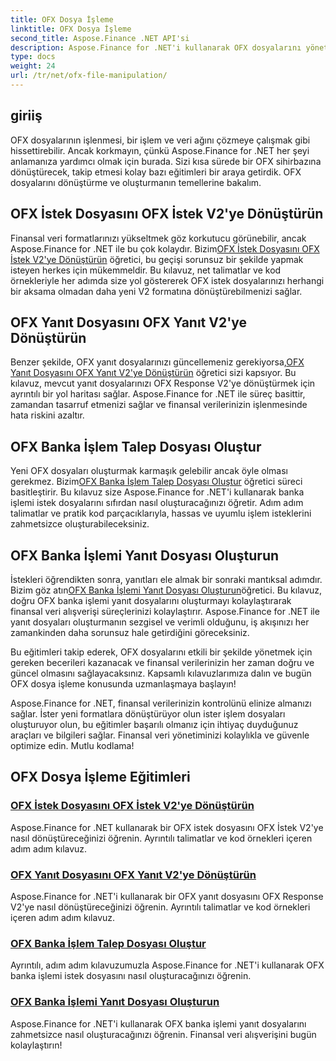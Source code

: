 ```yaml
---
title: OFX Dosya İşleme
linktitle: OFX Dosya İşleme
second_title: Aspose.Finance .NET API'si
description: Aspose.Finance for .NET'i kullanarak OFX dosyalarını yönetmeye ilişkin ayrıntılı eğitimlerimizi keşfedin. Adım adım kılavuzlarla OFX dosyalarını dönüştürmeyi ve oluşturmayı öğrenin.
type: docs
weight: 24
url: /tr/net/ofx-file-manipulation/
---
```

## giriiş
OFX dosyalarının işlenmesi, bir işlem ve veri ağını çözmeye çalışmak gibi hissettirebilir. Ancak korkmayın, çünkü Aspose.Finance for .NET her şeyi anlamanıza yardımcı olmak için burada. Sizi kısa sürede bir OFX sihirbazına dönüştürecek, takip etmesi kolay bazı eğitimleri bir araya getirdik. OFX dosyalarını dönüştürme ve oluşturmanın temellerine bakalım.

## OFX İstek Dosyasını OFX İstek V2'ye Dönüştürün

 Finansal veri formatlarınızı yükseltmek göz korkutucu görünebilir, ancak Aspose.Finance for .NET ile bu çok kolaydır. Bizim[OFX İstek Dosyasını OFX İstek V2'ye Dönüştürün](./convert-ofx-request-file-to-ofx-request-v2/) öğretici, bu geçişi sorunsuz bir şekilde yapmak isteyen herkes için mükemmeldir. Bu kılavuz, net talimatlar ve kod örnekleriyle her adımda size yol göstererek OFX istek dosyalarınızı herhangi bir aksama olmadan daha yeni V2 formatına dönüştürebilmenizi sağlar.

## OFX Yanıt Dosyasını OFX Yanıt V2'ye Dönüştürün

Benzer şekilde, OFX yanıt dosyalarınızı güncellemeniz gerekiyorsa,[OFX Yanıt Dosyasını OFX Yanıt V2'ye Dönüştürün](./convert-ofx-response-file-to-ofx-response-v2/) öğretici sizi kapsıyor. Bu kılavuz, mevcut yanıt dosyalarınızı OFX Response V2'ye dönüştürmek için ayrıntılı bir yol haritası sağlar. Aspose.Finance for .NET ile süreç basittir, zamandan tasarruf etmenizi sağlar ve finansal verilerinizin işlenmesinde hata riskini azaltır.

## OFX Banka İşlem Talep Dosyası Oluştur

 Yeni OFX dosyaları oluşturmak karmaşık gelebilir ancak öyle olması gerekmez. Bizim[OFX Banka İşlem Talep Dosyası Oluştur](./create-ofx-bank-transaction-request-file/) öğretici süreci basitleştirir. Bu kılavuz size Aspose.Finance for .NET'i kullanarak banka işlemi istek dosyalarını sıfırdan nasıl oluşturacağınızı öğretir. Adım adım talimatlar ve pratik kod parçacıklarıyla, hassas ve uyumlu işlem isteklerini zahmetsizce oluşturabileceksiniz.

## OFX Banka İşlemi Yanıt Dosyası Oluşturun

 İstekleri öğrendikten sonra, yanıtları ele almak bir sonraki mantıksal adımdır. Bizim göz atın[OFX Banka İşlemi Yanıt Dosyası Oluşturun](./create-ofx-bank-transaction-response-file/)öğretici. Bu kılavuz, doğru OFX banka işlemi yanıt dosyalarını oluşturmayı kolaylaştırarak finansal veri alışverişi süreçlerinizi kolaylaştırır. Aspose.Finance for .NET ile yanıt dosyaları oluşturmanın sezgisel ve verimli olduğunu, iş akışınızı her zamankinden daha sorunsuz hale getirdiğini göreceksiniz.

Bu eğitimleri takip ederek, OFX dosyalarını etkili bir şekilde yönetmek için gereken becerileri kazanacak ve finansal verilerinizin her zaman doğru ve güncel olmasını sağlayacaksınız. Kapsamlı kılavuzlarımıza dalın ve bugün OFX dosya işleme konusunda uzmanlaşmaya başlayın!

Aspose.Finance for .NET, finansal verilerinizin kontrolünü elinize almanızı sağlar. İster yeni formatlara dönüştürüyor olun ister işlem dosyaları oluşturuyor olun, bu eğitimler başarılı olmanız için ihtiyaç duyduğunuz araçları ve bilgileri sağlar. Finansal veri yönetiminizi kolaylıkla ve güvenle optimize edin. Mutlu kodlama!
## OFX Dosya İşleme Eğitimleri
### [OFX İstek Dosyasını OFX İstek V2'ye Dönüştürün](./convert-ofx-request-file-to-ofx-request-v2/)
Aspose.Finance for .NET kullanarak bir OFX istek dosyasını OFX İstek V2'ye nasıl dönüştüreceğinizi öğrenin. Ayrıntılı talimatlar ve kod örnekleri içeren adım adım kılavuz.
### [OFX Yanıt Dosyasını OFX Yanıt V2'ye Dönüştürün](./convert-ofx-response-file-to-ofx-response-v2/)
Aspose.Finance for .NET'i kullanarak bir OFX yanıt dosyasını OFX Response V2'ye nasıl dönüştüreceğinizi öğrenin. Ayrıntılı talimatlar ve kod örnekleri içeren adım adım kılavuz.
### [OFX Banka İşlem Talep Dosyası Oluştur](./create-ofx-bank-transaction-request-file/)
Ayrıntılı, adım adım kılavuzumuzla Aspose.Finance for .NET'i kullanarak OFX banka işlemi istek dosyasını nasıl oluşturacağınızı öğrenin. 
### [OFX Banka İşlemi Yanıt Dosyası Oluşturun](./create-ofx-bank-transaction-response-file/)
Aspose.Finance for .NET'i kullanarak OFX banka işlemi yanıt dosyalarını zahmetsizce nasıl oluşturacağınızı öğrenin. Finansal veri alışverişini bugün kolaylaştırın!